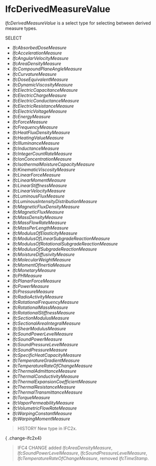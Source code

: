 # IfcDerivedMeasureValue

_IfcDerivedMeasureValue_ is a select type for selecting between derived measure types.<!-- end of definition -->

SELECT

*  _IfcAbsorbedDoseMeasure_
*  _IfcAccelerationMeasure_
*  _IfcAngularVelocityMeasure_
*  _IfcAreaDensityMeasure_
*  _IfcCompoundPlaneAngleMeasure_
*  _IfcCurvatureMeasure_
*  _IfcDoseEquivalentMeasure_
*  _IfcDynamicViscosityMeasure_
*  _IfcElectricCapacitanceMeasure_
*  _IfcElectricChargeMeasure_
*  _IfcElectricConductanceMeasure_
*  _IfcElectricResistanceMeasure_
*  _IfcElectricVoltageMeasure_
*  _IfcEnergyMeasure_
*  _IfcForceMeasure_
*  _IfcFrequencyMeasure_
*  _IfcHeatFluxDensityMeasure_
*  _IfcHeatingValueMeasure_
*  _IfcIlluminanceMeasure_
*  _IfcInductanceMeasure_
*  _IfcIntegerCountRateMeasure_
*  _IfcIonConcentrationMeasure_
*  _IfcIsothermalMoistureCapacityMeasure_
*  _IfcKinematicViscosityMeasure_
*  _IfcLinearForceMeasure_
*  _IfcLinearMomentMeasure_
*  _IfcLinearStiffnessMeasure_
*  _IfcLinearVelocityMeasure_
*  _IfcLuminousFluxMeasure_
*  _IfcLuminousIntensityDistributionMeasure_
*  _IfcMagneticFluxDensityMeasure_
*  _IfcMagneticFluxMeasure_
*  _IfcMassDensityMeasure_
*  _IfcMassFlowRateMeasure_
*  _IfcMassPerLengthMeasure_
*  _IfcModulusOfElasticityMeasure_
*  _IfcModulusOfLinearSubgradeReactionMeasure_
*  _IfcModulusOfRotationalSubgradeReactionMeasure_
*  _IfcModulusOfSubgradeReactionMeasure_
*  _IfcMoistureDiffusivityMeasure_
*  _IfcMolecularWeightMeasure_
*  _IfcMomentOfInertiaMeasure_
*  _IfcMonetaryMeasure_
*  _IfcPHMeasure_
*  _IfcPlanarForceMeasure_
*  _IfcPowerMeasure_
*  _IfcPressureMeasure_
*  _IfcRadioActivityMeasure_
*  _IfcRotationalFrequencyMeasure_
*  _IfcRotationalMassMeasure_
*  _IfcRotationalStiffnessMeasure_
*  _IfcSectionModulusMeasure_
*  _IfcSectionalAreaIntegralMeasure_
*  _IfcShearModulusMeasure_
*  _IfcSoundPowerLevelMeasure_
*  _IfcSoundPowerMeasure_
*  _IfcSoundPressureLevelMeasure_
*  _IfcSoundPressureMeasure_
*  _IfcSpecificHeatCapacityMeasure_
*  _IfcTemperatureGradientMeasure_
*  _IfcTemperatureRateOfChangeMeasure_
*  _IfcThermalAdmittanceMeasure_
*  _IfcThermalConductivityMeasure_
*  _IfcThermalExpansionCoefficientMeasure_
*  _IfcThermalResistanceMeasure_
*  _IfcThermalTransmittanceMeasure_
*  _IfcTorqueMeasure_
*  _IfcVaporPermeabilityMeasure_
*  _IfcVolumetricFlowRateMeasure_
*  _IfcWarpingConstantMeasure_
*  _IfcWarpingMomentMeasure_

> HISTORY  New type in IFC2x.

{ .change-ifc2x4}
> IFC4 CHANGE  added _IfcAreaDensityMeasure_, _IfcSoundPowerLevelMeasure_, _IfcSoundPressureLevelMeasure_, _IfcTemperatureRateOfChangeMeasure_, removed _IfcTimeStamp_.
